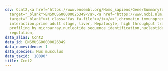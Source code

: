 ```yaml
---
csv: Ccnt2,<a href="https://www.ensembl.org/Homo_sapiens/Gene/Summary?db=core;g=ENSMUSG00000026349"
  target="_blank">ENSMUSG00000026349</a>,<a href="https://www.ncbi.nlm.nih.gov/pubmed/23834426"
  target="_blank"><i class="fas fa-file"></i></a>",chromatin immunoprecipitation assay,direct
  interaction,prime adult stage, liver, Hepatocyte, high throughput transcription
  profiling by microarray,nucleotide sequence identification,nucleotide sequence identification,transcriptional
  regulation,
data_alias: Ccnt2
data_id: ENSMUSG00000026349
data_numevidence: 1
data_species: Mus musculus
data_taxid: '10090'
title: Ccnt2
---
```

